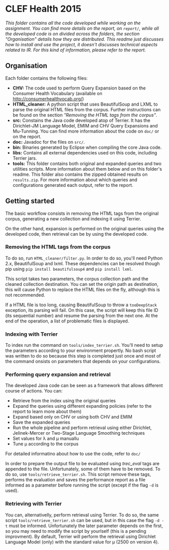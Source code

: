 # CLEF Health 2015

*This folder contains all the code developed while working on the assignment. You can find more details on the report, on ```report/```, while all the developed code is on  divided across the folders, the section "Organisation" details how they are distributed. This readme just discusses how to install and use the project, it doesn't discusses technical aspects related to IR. For this kind of information, please refer to the report.*

## Organisation

Each folder contains the following files:

* **CHV:** The code used to perform Query Expansion based on the Consumer Health Vocabulary (available on http://consumerhealthvocab.org/)
* **HTML_cleaner:** A python script that uses BeautifulSoup and LXML to parse the original HTML files from the corpus. Further instructions can be found on the section *"Removing the HTML tags from the corpus"*.
* **src:** Constains the Java code developed atop of Terrier. It has the Dirichlet-JM Language Model, EMIM and CHV Query Expansions and Mu-Tunning. You can find more information about the code on ```doc/``` or on the report.
* **doc:** Javadoc for the files on ```src/```.
* **bin:** Binaries generated by Eclipse when compiling the core Java code.
* **libs:** Contains all external dependencies used on this code, including Terrier jars.
* **tools:** This folder contains both original and expanded queries and two utilities scripts. More information about them below and on this folder's readme. This folder also contains the zipped obtained results on ```results.zip```. For more information about which queries and configurations generated each output, refer to the report.

## Getting started

The basic workflow consists in removing the HTML tags from the original corpus, generating a new collection and indexing it using Terrier.

On the other hand, expansion is performed on the original queries using the developed code, then retrieval can be by using the developed code.

### Removing the HTML tags from the corpus

To do so, run ```HTML_cleaner/filter.py```. In order to do so, you'll need Python 2.x, BeautifulSoup and lxml. These dependencies can be resolved though pip using ```pip install beautifulsoup4``` and ```pip install lxml```.

This script takes two parameters, the corpus collection path and the cleaned collection destination. You can set the origin path as destination, this will cause Python to replace the HTML files on the fly, although this is not recommended.

If a HTML file is too long, causing BeautifulSoup to throw a ```tooDeepStack``` exception, its parsing will fail. On this case, the script will keep this file ID (its sequential number) and resume the parsing from the next one. At the end of the operation, a list of problematic files is displayed.

### Indexing with Terrier

To index run the command on ```tools/index_terrier.sh```. You'll need to setup the parameters according to your environment propertly. No bash script was written to do so because this step is completed just once and most of the command onsists on parameters that depends on your configurations.

### Performing query expansion and retrieval

The developed Java code can be seen as a framework that allows different course of actions. You can:

* Retrieve from the index using the original queries
* Expand the queries using different expanding policies (refer to the report to learn more about them)
* Expand based only on CHV or using both CHV and EMIM
* Save the expanded queries
* Run the whole pipeline and perform retrieval using either Dirichlet, Jelinek-Mercer or Two-Stage Language Smoothing techniques
* Set values for λ and μ manuallu
* Tune μ according to the corpus

For detailed informatino about how to use the code, refer to ```doc/```

In order to prepare the output file to be evaluated using *trec_eval* tags are appended to the file. Unfortunately, some of them have to be removed. To do
so, use ```tools/retrieve_terrier.sh```. This script remove these tags, performs the evaluation and saves the performance report as a file informed as a parameter before running the script (except if the flag ```-d``` is used).

### Retrieving with Terrier

You can, alternativelly, perform retrieval using Terrier. To do so, the same script ```tools/retrieve_terrier.sh``` can be used, but in this case the flag ```-d -t``` must be informed. Unfortunately the later parameter depends on the first, so you may need to modify the script by yourlself (this is a pending improvment). By default, Terrier will perform the retrieval using Dirichlet Language Model (only) with the standard value for μ (2500 on version 4).
